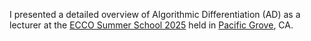 I presented a detailed overview of Algorithmic Differentiation (AD) as a lecturer at the <a href="https://ecco-summer-school.github.io/ecco-2025/">ECCO Summer School 2025</a> held in <a href="https://www.caltech.edu">Pacific Grove</a>, CA.

